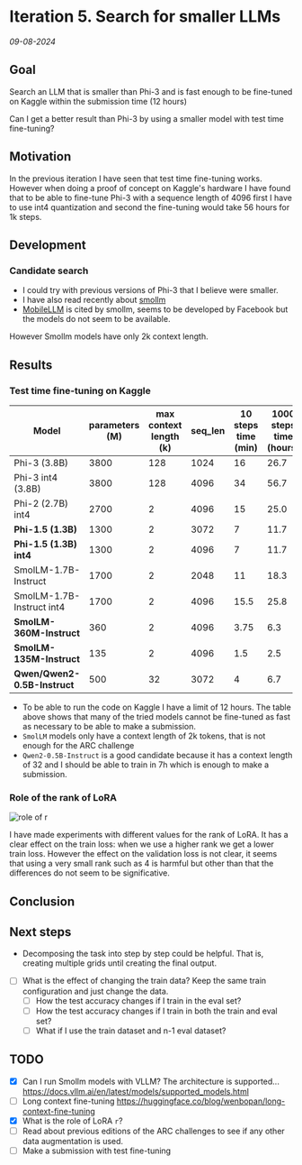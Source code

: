 # Iteration 5. Search for smaller LLMs

_09-08-2024_

<!---
The work is done using short iterations. Each iteration needs to have a very
clear goal. This allows to gain greater knowledge of the problem on each iteration.
--->

## Goal

Search an LLM that is smaller than Phi-3 and is fast enough to be fine-tuned on Kaggle within the submission time (12 hours)

Can I get a better result than Phi-3 by using a smaller model with test time fine-tuning?

## Motivation

In the previous iteration I have seen that test time fine-tuning works. However when doing a proof of concept
on Kaggle's hardware I have found that to be able to fine-tune Phi-3 with a sequence length of 4096 first I have
to use int4 quantization and second the fine-tuning would take 56 hours for 1k steps.

## Development

### Candidate search

- I could try with previous versions of Phi-3 that I believe were smaller.
- I have also read recently about [smollm](https://huggingface.co/blog/smollm)
- [MobileLLM](https://github.com/facebookresearch/MobileLLM) is cited by smollm, seems to be developed by Facebook but the models do not seem to be available.

However Smollm models have only 2k context length.

## Results

### Test time fine-tuning on Kaggle

| Model                        | parameters (M) | max context length (k) | seq_len | 10 steps time (min) | 1000 steps time (hours) |
|------------------------------|----------------|------------------------|---------|---------------------|-------------------------|
| Phi-3 (3.8B)                 | 3800           | 128                    | 1024    | 16                  | 26.7                    |
| Phi-3 int4 (3.8B)            | 3800           | 128                    | 4096    | 34                  | 56.7                    |
| Phi-2 (2.7B) int4            | 2700           | 2                      | 4096    | 15                  | 25.0                    |
| **Phi-1.5 (1.3B)**           | 1300           | 2                      | 3072    | 7                   | 11.7                    |
| **Phi-1.5 (1.3B) int4**      | 1300           | 2                      | 4096    | 7                   | 11.7                    |
| SmolLM-1.7B-Instruct         | 1700           | 2                      | 2048    | 11                  | 18.3                    |
| SmolLM-1.7B-Instruct int4    | 1700           | 2                      | 4096    | 15.5                | 25.8                    |
| **SmolLM-360M-Instruct**     | 360            | 2                      | 4096    | 3.75                | 6.3                     |
| **SmolLM-135M-Instruct**     | 135            | 2                      | 4096    | 1.5                 | 2.5                     |
| **Qwen/Qwen2-0.5B-Instruct** | 500            | 32                     | 3072    | 4                   | 6.7                     |

- To be able to run the code on Kaggle I have a limit of 12 hours. The table above shows that many of the tried models cannot be fine-tuned as fast as necessary to be able to make a submission.
- `SmolLM` models only have a context length of 2k tokens, that is not enough for the ARC challenge
- `Qwen2-0.5B-Instruct` is a good candidate because it has a context length of 32 and I should be able to train in 7h which is enough to make a submission.

### Role of the rank of LoRA

![role of r](res/role-of-r.png.png)

I have made experiments with different values for the rank of LoRA. It has a clear effect on the train loss: when we use a higher rank we get a lower train loss. However the effect on the validation loss is not clear, it seems that using a very small rank such as 4 is harmful but other than that the differences do not seem to be significative.

## Conclusion

## Next steps

- Decomposing the task into step by step could be helpful. That is, creating multiple grids until creating the final output.
- [ ] What is the effect of changing the train data? Keep the same train configuration and just change the data.
    - [ ] How the test accuracy changes if I train in the eval set?
    - [ ] How the test accuracy changes if I train in both the train and eval set?
    - [ ] What if I use the train dataset and n-1 eval dataset?

## TODO

- [x] Can I run Smollm models with VLLM? The architecture is supported... https://docs.vllm.ai/en/latest/models/supported_models.html
- [ ] Long context fine-tuning https://huggingface.co/blog/wenbopan/long-context-fine-tuning
- [x] What is the role of LoRA `r`?
- [ ] Read about previous editions of the ARC challenges to see if any other data augmentation is used.
- [ ] Make a submission with test fine-tuning